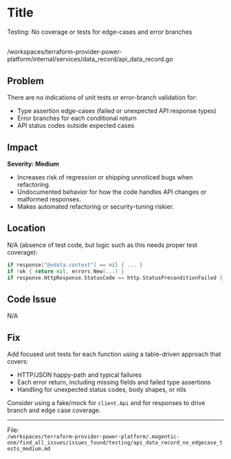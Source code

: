 # Title

Testing: No coverage or tests for edge-cases and error branches

##

/workspaces/terraform-provider-power-platform/internal/services/data_record/api_data_record.go

## Problem

There are no indications of unit tests or error-branch validation for:
- Type assertion edge-cases (failed or unexpected API response types)
- Error branches for each conditional return
- API status codes outside expected cases

## Impact

**Severity: Medium**

- Increases risk of regression or shipping unnoticed bugs when refactoring.
- Undocumented behavior for how the code handles API changes or malformed responses.
- Makes automated refactoring or security-tuning riskier.

## Location

N/A (absence of test code, but logic such as this needs proper test coverage):

```go
if response["@odata.context"] == nil { ... }
if !ok { return nil, errors.New(...) }
if response.HttpResponse.StatusCode == http.StatusPreconditionFailed { ... }
```

## Code Issue

N/A

## Fix

Add focused unit tests for each function using a table-driven approach that covers:

- HTTP/JSON happy-path and typical failures
- Each error return, including missing fields and failed type assertions
- Handling for unexpected status codes, body shapes, or nils

Consider using a fake/mock for `client.Api` and for responses to drive branch and edge case coverage.

---

File:  
`/workspaces/terraform-provider-power-platform/.magentic-one/find_all_issues/issues_found/testing/api_data_record_no_edgecase_tests_medium.md`
